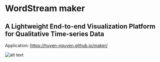 # WordStream maker

## A Lightweight End-to-end Visualization Platform for Qualitative Time-series Data

Application: https://huyen-nguyen.github.io/maker/

![alt text](https://i.imgur.com/Yr3Idt6.png)
